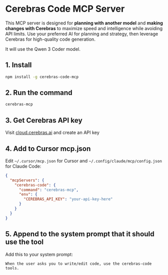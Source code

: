 # Cerebras Code MCP Server

This MCP server is designed for **planning with another model** and **making changes with Cerebras** to maximize speed and intelligence while avoiding API limits. Use your preferred AI for planning and strategy, then leverage Cerebras for high-quality code generation.

It will use the Qwen 3 Coder model.

## 1. Install
```bash
npm install -g cerebras-code-mcp
```

## 2. Run the command
```bash
cerebras-mcp
```

## 3. Get Cerebras API key
Visit [cloud.cerebras.ai](https://cloud.cerebras.ai) and create an API key

## 4. Add to Cursor mcp.json
Edit `~/.cursor/mcp.json` for Cursor and `~/.config/claude/mcp/config.json` for Claude Code:
```json
{
  "mcpServers": {
    "cerebras-code": {
      "command": "cerebras-mcp",
      "env": {
        "CEREBRAS_API_KEY": "your-api-key-here"
      }
    }
  }
}
```

## 5. Append to the system prompt that it should use the tool
Add this to your system prompt:
```
When the user asks you to write/edit code, use the cerebras-code tools.
```
